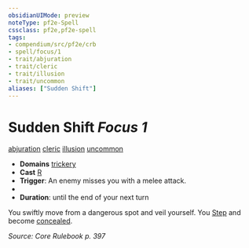 ```yaml
---
obsidianUIMode: preview
noteType: pf2e-Spell
cssclass: pf2e,pf2e-spell
tags:
- compendium/src/pf2e/crb
- spell/focus/1
- trait/abjuration
- trait/cleric
- trait/illusion
- trait/uncommon
aliases: ["Sudden Shift"]
---
```

# Sudden Shift *Focus 1*   
[abjuration](rules/traits/abjuration.md "Abjuration School Trait")  [cleric](rules/traits/cleric.md "Cleric Class Trait")  [illusion](rules/traits/illusion.md "Illusion School Trait")  [uncommon](rules/traits/uncommon.md "Uncommon Rarity Trait")  

- **Domains** [trickery](compendium/setting/domains.md#Trickery)
- **Cast** [R](rules/core-rulebook/chapter-9-playing-the-game.md#Actions "Reaction") 
- **Trigger**: An enemy misses you with a melee attack.
- 
- **Duration**: until the end of your next turn

You swiftly move from a dangerous spot and veil yourself. You [Step](rules/actions/step.md) and become [concealed](rules/conditions.md#Concealed).

*Source: Core Rulebook p. 397*